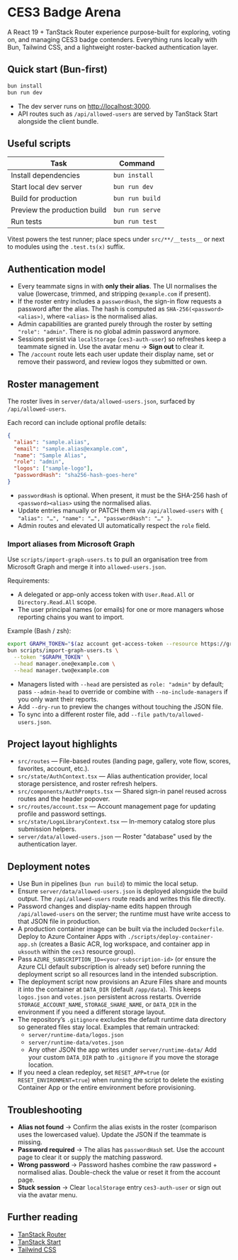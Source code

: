 # CES3 Badge Arena

A React 19 + TanStack Router experience purpose-built for exploring, voting on, and managing CES3 badge contenders. Everything runs locally with Bun, Tailwind CSS, and a lightweight roster-backed authentication layer.

## Quick start (Bun-first)

```bash
bun install
bun run dev
```

- The dev server runs on <http://localhost:3000>.
- API routes such as `/api/allowed-users` are served by TanStack Start alongside the client bundle.

## Useful scripts

| Task | Command |
| --- | --- |
| Install dependencies | `bun install` |
| Start local dev server | `bun run dev` |
| Build for production | `bun run build` |
| Preview the production build | `bun run serve` |
| Run tests | `bun run test` |

Vitest powers the test runner; place specs under `src/**/__tests__` or next to modules using the `.test.ts(x)` suffix.

## Authentication model

- Every teammate signs in with **only their alias**. The UI normalises the value (lowercase, trimmed, and stripping `@example.com` if present).
- If the roster entry includes a `passwordHash`, the sign-in flow requests a password after the alias. The hash is computed as `SHA-256(<password><alias>)`, where `<alias>` is the normalised alias.
- Admin capabilities are granted purely through the roster by setting `"role": "admin"`. There is no global admin password anymore.
- Sessions persist via `localStorage` (`ces3-auth-user`) so refreshes keep a teammate signed in. Use the avatar menu → **Sign out** to clear it.
- The `/account` route lets each user update their display name, set or remove their password, and review logos they submitted or own.

## Roster management

The roster lives in `server/data/allowed-users.json`, surfaced by `/api/allowed-users`.

Each record can include optional profile details:

```json
{
  "alias": "sample.alias",
  "email": "sample.alias@example.com",
  "name": "Sample Alias",
  "role": "admin",
  "logos": ["sample-logo"],
  "passwordHash": "sha256-hash-goes-here"
}
```

- `passwordHash` is optional. When present, it must be the SHA-256 hash of `<password><alias>` using the normalised alias.
- Update entries manually or PATCH them via `/api/allowed-users` with `{ "alias": "…", "name": "…", "passwordHash": "…" }`.
- Admin routes and elevated UI automatically respect the `role` field.

### Import aliases from Microsoft Graph

Use `scripts/import-graph-users.ts` to pull an organisation tree from Microsoft Graph and merge it into `allowed-users.json`.

Requirements:

- A delegated or app-only access token with `User.Read.All` or `Directory.Read.All` scope.
- The user principal names (or emails) for one or more managers whose reporting chains you want to import.

Example (Bash / zsh):

```bash
export GRAPH_TOKEN="$(az account get-access-token --resource https://graph.microsoft.com --query accessToken -o tsv)"
bun scripts/import-graph-users.ts \
  --token "$GRAPH_TOKEN" \
  --head manager.one@example.com \
  --head manager.two@example.com
```

- Managers listed with `--head` are persisted as `role: "admin"` by default; pass `--admin-head` to override or combine with `--no-include-managers` if you only want their reports.
- Add `--dry-run` to preview the changes without touching the JSON file.
- To sync into a different roster file, add `--file path/to/allowed-users.json`.

## Project layout highlights

- `src/routes` — File-based routes (landing page, gallery, vote flow, scores, favorites, account, etc.).
- `src/state/AuthContext.tsx` — Alias authentication provider, local storage persistence, and roster refresh helpers.
- `src/components/AuthPrompts.tsx` — Shared sign-in panel reused across routes and the header popover.
- `src/routes/account.tsx` — Account management page for updating profile and password settings.
- `src/state/LogoLibraryContext.tsx` — In-memory catalog store plus submission helpers.
- `server/data/allowed-users.json` — Roster "database" used by the authentication layer.

## Deployment notes

- Use Bun in pipelines (`bun run build`) to mimic the local setup.
- Ensure `server/data/allowed-users.json` is deployed alongside the build output. The `/api/allowed-users` route reads and writes this file directly.
- Password changes and display-name edits happen through `/api/allowed-users` on the server; the runtime must have write access to that JSON file in production.
- A production container image can be built via the included `Dockerfile`. Deploy to Azure Container Apps with `./scripts/deploy-container-app.sh` (creates a Basic ACR, log workspace, and container app in `uksouth` within the `ces3` resource group).
- Pass `AZURE_SUBSCRIPTION_ID=<your-subscription-id>` (or ensure the Azure CLI default subscription is already set) before running the deployment script so all resources land in the intended subscription.
- The deployment script now provisions an Azure Files share and mounts it into the container at `DATA_DIR` (default `/app/data`). This keeps `logos.json` and `votes.json` persistent across restarts. Override `STORAGE_ACCOUNT_NAME`, `STORAGE_SHARE_NAME`, or `DATA_DIR` in the environment if you need a different storage layout.
- The repository’s `.gitignore` excludes the default runtime data directory so generated files stay local. Examples that remain untracked:
  - `server/runtime-data/logos.json`
  - `server/runtime-data/votes.json`
  - Any other JSON the app writes under `server/runtime-data/`
  Add your custom `DATA_DIR` path to `.gitignore` if you move the storage location.
- If you need a clean redeploy, set `RESET_APP=true` (or `RESET_ENVIRONMENT=true`) when running the script to delete the existing Container App or the entire environment before provisioning.

## Troubleshooting

- **Alias not found** → Confirm the alias exists in the roster (comparison uses the lowercased value). Update the JSON if the teammate is missing.
- **Password required** → The alias has `passwordHash` set. Use the account page to clear it or supply the matching password.
- **Wrong password** → Password hashes combine the raw password + normalised alias. Double-check the value or reset it from the account page.
- **Stuck session** → Clear `localStorage` entry `ces3-auth-user` or sign out via the avatar menu.

## Further reading

- [TanStack Router](https://tanstack.com/router)
- [TanStack Start](https://tanstack.com/router/latest/docs/framework/react/start/overview)
- [Tailwind CSS](https://tailwindcss.com/)
